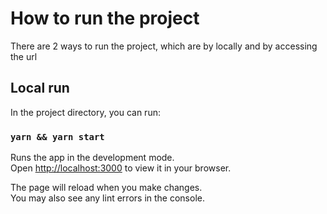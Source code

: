 # How to run the project

There are 2 ways to run the project, which are by locally and by accessing the url

## Local run

In the project directory, you can run:

### `yarn && yarn start`

Runs the app in the development mode.\
Open [http://localhost:3000](http://localhost:3000) to view it in your browser.

The page will reload when you make changes.\
You may also see any lint errors in the console.
